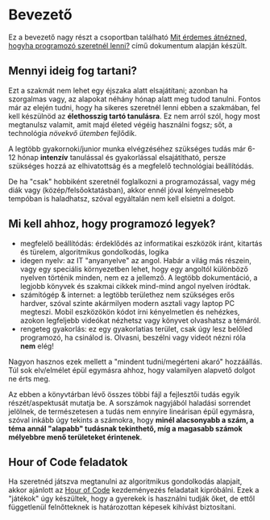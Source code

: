 # Bevezető
Ez a bevezető nagy részt a csoportban található [Mit érdemes átnézned, hogyha programozó szeretnél lenni?](https://www.facebook.com/notes/programoz%C3%B3k/mit-%C3%A9rdemes-%C3%A1tn%C3%A9zned-hogyha-programoz%C3%B3-szeretn%C3%A9l-lenni/1049311835185977/) című dokumentum alapján készült.

## Mennyi ideig fog tartani?
Ezt a szakmát nem lehet egy éjszaka alatt elsajátítani; azonban ha szorgalmas vagy, az alapokat néhány hónap alatt meg tudod tanulni.
Fontos már az elején tudni, hogy ha sikeres szeretnél lenni ebben a szakmában, fel kell készülnöd az **élethosszig tartó tanulásra**.
Ez nem arról szól, hogy most megtanulsz valamit, amit majd életed végéig használni fogsz; sőt, a technológia _növekvő ütemben_ fejlődik.

A legtöbb gyakornoki/junior munka elvégzéséhez szükséges tudás már 6-12 hónap **intenzív** tanulással és gyakorlással elsajátítható, persze szükséges hozzá az elhivatottság és a megfelelő technológiai beállítódás.

De ha "csak" hobbiként szeretnél foglalkozni a programozással, vagy még diák vagy (közép/felsőoktatásban), akkor ennél jóval kényelmesebb tempóban is haladhatsz, szóval egyáltalán nem kell elsietni a dolgot.

## Mi kell ahhoz, hogy programozó legyek?
- megfelelő beállítódás: érdeklődés az informatikai eszközök iránt, kitartás és türelem, algoritmikus gondolkodás, logika
- idegen nyelv: az IT "anyanyelve" az angol. Habár a világ más részein, vagy egy speciális környezetben lehet, hogy egy angoltól különböző nyelven történik minden, nem ez a jellemző. A legtöbb dokumentáció, a legjobb könyvek és szakmai cikkek mind-mind angol nyelven íródtak.
- számítógép & internet: a legtöbb területhez nem szükséges erős hardver, szóval szinte akármilyen modern asztali vagy laptop PC megteszi. Mobil eszközökön kódot írni kényelmetlen és nehézkes, azokon legfeljebb videókat nézhetsz vagy könyvet olvashatsz a témáról.
- rengeteg gyakorlás: ez egy gyakorlatias terület, csak úgy lesz belőled programozó, ha csinálod is. Olvasni, beszélni vagy videót nézni róla **nem** elég!

Nagyon hasznos ezek mellett a "mindent tudni/megérteni akaró" hozzáállás. Túl sok elv/elmélet épül egymásra ahhoz, hogy valamilyen alapvető dolgot ne érts meg.

Az ebben a könyvtárban lévő összes többi fájl a fejlesztői tudás egyik részét/aspektusát mutatja be.
A sorszámok nagyjából haladási sorrendet jelölnek, de természetesen a tudás nem ennyire lineárisan épül egymásra, szóval inkább úgy tekints a számokra, hogy **minél alacsonyabb a szám, a téma annál "alapabb" tudásnak tekinthető, míg a magasabb számok mélyebbre menő területeket érintenek**.

## Hour of Code feladatok
Ha szeretnéd játszva megtanulni az algoritmikus gondolkodás alapjait, akkor ajánlott az [Hour of Code](https://hourofcode.com/hu/learn) kezdeményezés feladatait kipróbálni.
Ezek a "játékok" úgy készültek, hogy a gyerekek is használni tudják őket, de ettől függetlenül felnőtteknek is határozottan képesek kihívást biztosítani.